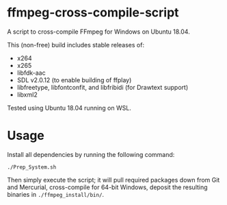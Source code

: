 # ffmpeg-cross-compile-script

A script to cross-compile FFmpeg for Windows on Ubuntu 18.04.

This (non-free) build includes stable releases of:

* x264
* x265
* libfdk-aac
* SDL v2.0.12 (to enable building of ffplay)
* libfreetype, libfontconfit, and libfribidi (for Drawtext support)
* libxml2


Tested using Ubuntu 18.04 running on WSL.

# Usage

Install all dependencies by running the following command:

`./Prep_System.sh`

Then simply execute the script; it will pull required packages down from Git and Mercurial, cross-compile for 64-bit Windows, deposit the resulting binaries in `./ffmpeg_install/bin/`.
